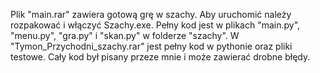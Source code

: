 Plik "main.rar" zawiera gotową grę w szachy. Aby uruchomić należy rozpakować i włączyć Szachy.exe. Pełny kod jest w plikach "main.py", "menu.py", "gra.py" i "skan.py" w folderze "szachy".
W "Tymon_Przychodni_szachy.rar" jest pełny kod w pythonie oraz pliki testowe.
Cały kod był pisany przeze mnie i może zawierać drobne błędy.
